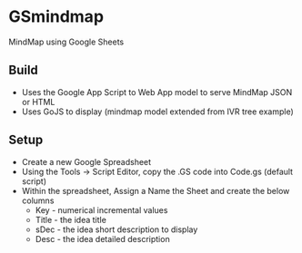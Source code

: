 # GSmindmap
MindMap using Google Sheets

## Build
- Uses the Google App Script to Web App model to serve MindMap JSON or HTML
- Uses GoJS to display (mindmap model extended from IVR tree example)

## Setup
- Create a new Google Spreadsheet
- Using the Tools -> Script Editor, copy the .GS code into Code.gs (default script)
- Within the spreadsheet, Assign a Name the Sheet and create the below columns
    - Key - numerical incremental values
    - Title - the idea title
    - sDec - the idea short description to display
    - Desc - the idea detailed description